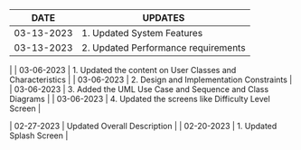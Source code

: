 | DATE  | UPDATES |
| ------------- | ------------- |
| 03-13-2023 | 1.	Updated System Features |
| 03-13-2023 | 2.	Updated Performance requirements | <br>
 |
| 03-06-2023 | 1.	Updated the content on User Classes and Characteristics |
| 03-06-2023 | 2.	Design and Implementation Constraints |
| 03-06-2023 | 3.	Added the UML Use Case and Sequence and Class Diagrams |
| 03-06-2023 | 4.	Updated the screens like Difficulty Level Screen |


| 02-27-2023 | Updated Overall Description |
| 02-20-2023  | 	1.	Updated Splash Screen |
